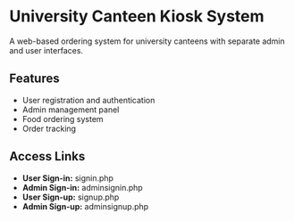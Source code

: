 # University Canteen Kiosk System

A web-based ordering system for university canteens with separate admin and user interfaces.

## Features
- User registration and authentication
- Admin management panel  
- Food ordering system
- Order tracking

## Access Links
- **User Sign-in:** signin.php
- **Admin Sign-in:** adminsignin.php
- **User Sign-up:** signup.php
- **Admin Sign-up:** adminsignup.php
